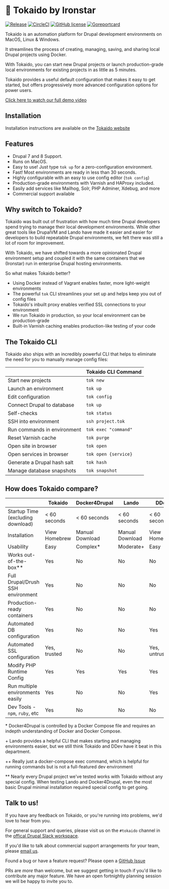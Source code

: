 # 🚅 Tokaido by Ironstar

[![Release](https://img.shields.io/github/release/ironstar-io/tokaido.svg?style=flat-square)](https://github.com/ironstar-io/tokaido/releases)
[![CircleCI](https://img.shields.io/circleci/project/github/ironstar-io/tokaido/develop.svg?style=flat-square)](https://circleci.com/gh/ironstar-io/tokaido)
[![GitHub license](https://img.shields.io/badge/license-BSD-blue.svg?style=flat-square)](https://github.com/ironstar-io/tokaido/blob/develop/LICENSE)
[![Goreportcard](https://goreportcard.com/badge/github.com/ironstar-io/tokaido?style=flat-square)](https://goreportcard.com/report/github.com/ironstar-io/tokaido)

Tokaido is an automation platform for Drupal development environments on MacOS, Linux & Windows.

It streamlines the process of creating, managing, saving, and sharing local Drupal projects using Docker.

With Tokaido, you can start new Drupal projects or launch production-grade local environments for existing projects in as little as 5 minutes.

Tokaido provides a useful default configuration that makes it easy to get started, but offers progressively more advanced configuration options for power users.

[Click here to watch our full demo video](https://www.youtube.com/watch?v=pxktV9zQUhM&lc=z23nhfs54myvifnwn04t1aokg1km2r2d2ts4lrdilt4xrk0h00410)

## Installation

Installation instructions are available on the [Tokaido website](https://docs.tokaido.io/en/docs/installation)

## Features

- Drupal 7 and 8 Support.
- Runs on MacOS.
- Easy to use! Just type `tok up` for a zero-configuration environment.
- Fast! Most environments are ready in less than 30 seconds.
- Highly configurable with an easy to use config editor (`tok config`)
- Production-grade environments with Varnish and HAProxy included.
- Easily add services like Mailhog, Solr, PHP Adminer, Xdebug, and more
- Commercial support available

## Why switch to Tokaido?

Tokaido was built out of frustration with how much time Drupal developers spend
trying to manage their local development environments. While other great tools
like DrupalVM and Lando have made it easier and easier for developers to build
repeatable Drupal environments, we felt there was still a lot of room for
improvement.

With Tokaido, we have shifted towards a more opinionated Drupal environment
setup and coupled it with the same containers that we (Ironstar) run in
enterprise Drupal hosting environments.

So what makes Tokaido better?

- Using Docker instead of Vagrant enables faster, more light-weight environments
- The powerful `tok` CLI streamlines your set up and helps keep you out of config files
- Tokaido's inbuilt proxy enables verified SSL connections to your environment
- We run Tokaido in production, so your local environment can be production-grade
- Built-in Varnish caching enables production-like testing of your code

## The Tokaido CLI
Tokaido also ships with an incredibly powerful CLI that helps to eliminate the need for you to manually manage config files:

|                               | Tokaido CLI Command  |
|-------------------------------|----------------------|
| Start new projects            | `tok new`            |
| Launch an environment         | `tok up`             |
| Edit configuration            | `tok config`         |
| Connect Drupal to database    | `tok up`             |
| Self-checks                   | `tok status`         |
| SSH into environment          | `ssh project.tok`    |
| Run commands in environment   | `tok exec "command"` |
| Reset Varnish cache           | `tok purge`          |
| Open site in browser          | `tok open`           |
| Open services in browser      | `tok open {service}` |
| Generate a Drupal hash salt   | `tok hash`           |
| Manage database snapshots     | `tok snapshot`       |

## How does Tokaido compare?

|                                    | Tokaido          | Docker4Drupal   | Lando           | DDev            |
|------------------------------------|------------------|-----------------|-----------------|-----------------|
| Startup Time (excluding download)  | < 60 seconds     | < 60 seconds    | < 60 seconds    | < 60 seconds    |
| Installation                       | View Homebrew    | Manual Download | Manual Download | View Homebrew   |
| Usability                          | Easy             | Complex*        | Moderate+       | Easy            |
| Works out-of-the-box**             | Yes              | No              | No              | No              |
| Full Drupal/Drush SSH environment  | Yes              | No              | No              | No              |
| Production-ready containers        | Yes              | No              | No              | No              |
| Automated DB configuration         | Yes              | No              | No              | Yes             |
| Automated SSL configuration        | Yes, trusted     | No              | No              | Yes, untrusted  |
| Modify PHP Runtime Config          | Yes              | Yes             | Yes             | Yes             |
| Run multiple environments easily   | Yes              | No              | No              | Yes             |
| Dev Tools - `npm`, `ruby`, etc     | Yes              | No              | No              | No              |

\* Docker4Drupal is controlled by a Docker Compose file and requires an indepth
understanding of Docker and Docker Compose.

\+ Lando provides a helpful CLI that makes starting and managing environments
easier, but we still think Tokaido and DDev have it beat in this department.

\+\+ Really just a docker-compose exec command, which is helpful for running commands
but is not a full-featured dev environment

\*\* Nearly every Drupal project we've tested works with Tokaido without any
special config. When testing Lando and Docker4Drupal, even the most basic Drupal
minimal installation required special config to get going.

## Talk to us!

If you have any feedback on Tokaido, or you're running into problems, we'd love
to hear from you.

For general support and queries, please visit us on the `#tokaido` channel in
the [offical Drupal Slack workspace](https://www.drupal.org/slack).

If you'd like to talk about commercial support arrangements for your team,
please [email us](tokaido@ironstar.io).

Found a bug or have a feature request? Please open a [GitHub Issue](https://github.com/ironstar-io/tokaido/issues/new/choose)

PRs are _more_ than welcome, but we suggest getting in touch if you'd like to
contribute any major feature. We have an open fortnightly planning session we
will be happy to invite you to.
